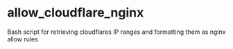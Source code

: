 # allow_cloudflare_nginx
Bash script for retrieving cloudflares IP ranges and formatting them as nginx allow rules
